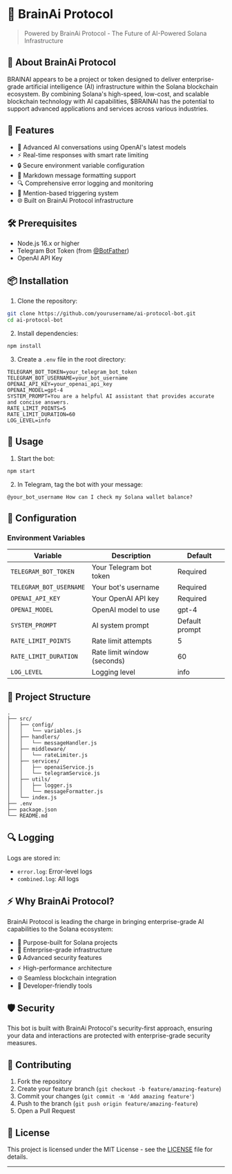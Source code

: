 # 🤖 BrainAi Protocol 

> Powered by BrainAi Protocol - The Future of AI-Powered Solana Infrastructure


## 🌟 About BrainAi Protocol

BRAINAI appears to be a project or token designed to deliver enterprise-grade artificial intelligence (AI) infrastructure within the Solana blockchain ecosystem. By combining Solana's high-speed, low-cost, and scalable blockchain technology with AI capabilities, $BRAINAI has the potential to support advanced applications and services across various industries.

## 🚀 Features

- 🧠 Advanced AI conversations using OpenAI's latest models
- ⚡ Real-time responses with smart rate limiting
- 🔒 Secure environment variable configuration
- 📝 Markdown message formatting support
- 🔍 Comprehensive error logging and monitoring
- 🎯 Mention-based triggering system
- 🌐 Built on BrainAi Protocol infrastructure

## 🛠️ Prerequisites

- Node.js 16.x or higher
- Telegram Bot Token (from [@BotFather](https://t.me/BotFather))
- OpenAI API Key

## 📦 Installation

1. Clone the repository:
```bash
git clone https://github.com/yourusername/ai-protocol-bot.git
cd ai-protocol-bot
```

2. Install dependencies:
```bash
npm install
```

3. Create a `.env` file in the root directory:
```env
TELEGRAM_BOT_TOKEN=your_telegram_bot_token
TELEGRAM_BOT_USERNAME=your_bot_username
OPENAI_API_KEY=your_openai_api_key
OPENAI_MODEL=gpt-4
SYSTEM_PROMPT=You are a helpful AI assistant that provides accurate and concise answers.
RATE_LIMIT_POINTS=5
RATE_LIMIT_DURATION=60
LOG_LEVEL=info
```

## 🚀 Usage

1. Start the bot:
```bash
npm start
```

2. In Telegram, tag the bot with your message:
```
@your_bot_username How can I check my Solana wallet balance?
```

## 🔧 Configuration

### Environment Variables

| Variable | Description | Default |
|----------|-------------|---------|
| `TELEGRAM_BOT_TOKEN` | Your Telegram bot token | Required |
| `TELEGRAM_BOT_USERNAME` | Your bot's username | Required |
| `OPENAI_API_KEY` | Your OpenAI API key | Required |
| `OPENAI_MODEL` | OpenAI model to use | gpt-4 |
| `SYSTEM_PROMPT` | AI system prompt | Default prompt |
| `RATE_LIMIT_POINTS` | Rate limit attempts | 5 |
| `RATE_LIMIT_DURATION` | Rate limit window (seconds) | 60 |
| `LOG_LEVEL` | Logging level | info |

## 📁 Project Structure

```
.
├── src/
│   ├── config/
│   │   └── variables.js
│   ├── handlers/
│   │   └── messageHandler.js
│   ├── middleware/
│   │   └── rateLimiter.js
│   ├── services/
│   │   ├── openaiService.js
│   │   └── telegramService.js
│   ├── utils/
│   │   ├── logger.js
│   │   └── messageFormatter.js
│   └── index.js
├── .env
├── package.json
└── README.md
```

## 🔍 Logging

Logs are stored in:
- `error.log`: Error-level logs
- `combined.log`: All logs

## ⚡ Why BrainAi Protocol?

BrainAi Protocol is leading the charge in bringing enterprise-grade AI capabilities to the Solana ecosystem:

- 🎯 Purpose-built for Solana projects
- 💪 Enterprise-grade infrastructure
- 🔒 Advanced security features
- ⚡ High-performance architecture
- 🌐 Seamless blockchain integration
- 🤝 Developer-friendly tools



## 🛡️ Security

This bot is built with BrainAi Protocol's security-first approach, ensuring your data and interactions are protected with enterprise-grade security measures.

## 🤝 Contributing

1. Fork the repository
2. Create your feature branch (`git checkout -b feature/amazing-feature`)
3. Commit your changes (`git commit -m 'Add amazing feature'`)
4. Push to the branch (`git push origin feature/amazing-feature`)
5. Open a Pull Request

## 📄 License

This project is licensed under the MIT License - see the [LICENSE](LICENSE) file for details.

---

